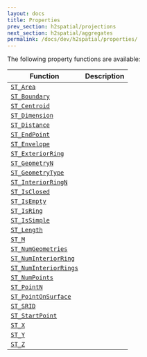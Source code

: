 ```yaml
---
layout: docs
title: Properties
prev_section: h2spatial/projections
next_section: h2spatial/aggregates
permalink: /docs/dev/h2spatial/properties/
---
```


The following property functions are available:

| Function | Description |
| - | - |
| [`ST_Area`](../ST_Area) | |
| [`ST_Boundary`](../ST_Boundary) | |
| [`ST_Centroid`](../ST_Centroid) | |
| [`ST_Dimension`](../ST_Dimension) | |
| [`ST_Distance`](../ST_Distance) | |
| [`ST_EndPoint`](../ST_EndPoint) | |
| [`ST_Envelope`](../ST_Envelope) | |
| [`ST_ExteriorRing`](../ST_ExteriorRing) | |
| [`ST_GeometryN`](../ST_GeometryN) | |
| [`ST_GeometryType`](../ST_GeometryType) | |
| [`ST_InteriorRingN`](../ST_InteriorRingN) | |
| [`ST_IsClosed`](../ST_IsClosed) | |
| [`ST_IsEmpty`](../ST_IsEmpty) | |
| [`ST_IsRing`](../ST_IsRing) | |
| [`ST_IsSimple`](../ST_IsSimple) | |
| [`ST_Length`](../ST_Length) | |
| [`ST_M`](../ST_M) | |
| [`ST_NumGeometries`](../ST_NumGeometries) | |
| [`ST_NumInteriorRing`](../ST_NumInteriorRing) | |
| [`ST_NumInteriorRings`](../ST_NumInteriorRings) | |
| [`ST_NumPoints`](../ST_NumPoints) | |
| [`ST_PointN`](../ST_PointN) | |
| [`ST_PointOnSurface`](../ST_PointOnSurface) | |
| [`ST_SRID`](../ST_SRID) | |
| [`ST_StartPoint`](../ST_StartPoint) | |
| [`ST_X`](../ST_X) | |
| [`ST_Y`](../ST_Y) | |
| [`ST_Z`](../ST_Z) | |
